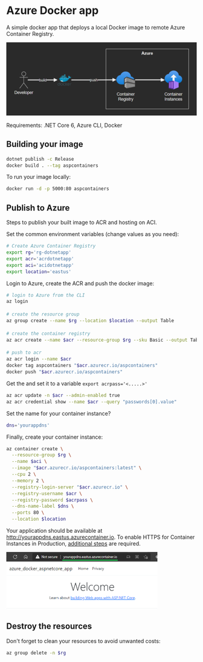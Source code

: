 # Azure Docker app

A simple docker app that deploys a local Docker image to remote Azure Container Registry.

<img src=".docs/diagram.png" width=600/>

Requirements: .NET Core 6, Azure CLI, Docker

## Building your image

```bash
dotnet publish -c Release
docker build . --tag aspcontainers
```

To run your image locally:

```bash
docker run -d -p 5000:80 aspcontainers
```

## Publish to Azure

Steps to publish your built image to ACR and hosting on ACI.

Set the common environment variables (change values as you need):

```bash
# Create Azure Container Registry
export rg='rg-dotnetapp'
export acr='acrdotnetapp'
export aci='acidotnetapp'
export location='eastus'
```

Login to Azure, create the ACR and push the docker image:

```bash
# login to Azure from the CLI
az login

# create the resource group
az group create --name $rg --location $location --output Table

# create the container registry
az acr create --name $acr --resource-group $rg --sku Basic --output Table

# push to acr
az acr login --name $acr
docker tag aspcontainers "$acr.azurecr.io/aspcontainers"
docker push "$acr.azurecr.io/aspcontainers"
```

Get the and set it to a variable `export acrpass='<.....>'`

```bash
az acr update -n $acr --admin-enabled true
az acr credential show --name $acr --query "passwords[0].value"
```

Set the name for your container instance?

```bash
dns='yourappdns'
```

Finally, create your container instance:

```bash
az container create \
  --resource-group $rg \
  --name $aci \
  --image "$acr.azurecr.io/aspcontainers:latest" \
  --cpu 2 \
  --memory 2 \
  --registry-login-server "$acr.azurecr.io" \
  --registry-username $acr \
  --registry-password $acrpass \
  --dns-name-label $dns \
  --ports 80 \
  --location $location
```

Your application should be available at http://yourappdns.eastus.azurecontainer.io. 
To enable HTTPS for Container Instances in Production, [additional steps](https://docs.microsoft.com/en-us/azure/container-instances/container-instances-container-group-ssl) are required.

<img src=".docs/demo.png" width=400/>

## Destroy the resources

Don't forget to clean your resources to avoid unwanted costs:

```bash
az group delete -n $rg
```